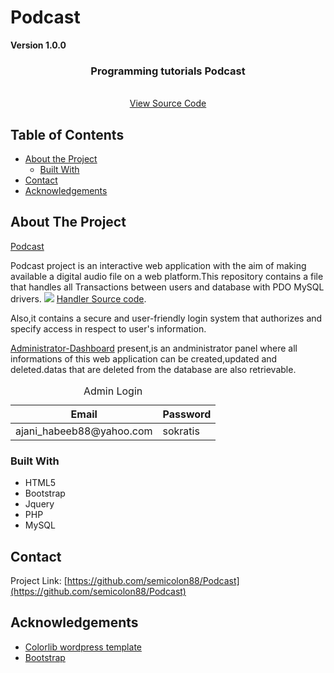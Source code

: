 # Podcast

**Version 1.0.0**




  <h3 align="center">Programming tutorials Podcast</h3>

  <p align="center">
    <br />
    <a href="github.com/Semicolon88/Podcast">View Source Code</a>
  </p>
</p>



<!-- TABLE OF CONTENTS -->
## Table of Contents

* [About the Project](#about-the-project)
  * [Built With](#built-with)
* [Contact](#contact)
* [Acknowledgements](#acknowledgements)



<!-- ABOUT THE PROJECT -->
## About The Project

[Podcast](https://github.com/Semicolon88/Podcast/blob/master/Screen%20Shot%202020-07-21%20at%205.32.46%20PM.png)


Podcast project is an interactive web application with the aim of making available a digital audio file on a web platform.This repository contains a file that handles all Transactions between users and database with PDO MySQL drivers. <img src='https://github.com/Semicolon88/Podcast/blob/master/Screen%20Shot%202020-07-21%20at%205.34.41%20PM.png'> [Handler Source code](https://github.com/Semicolon88/Podcast/blob/master/Classes/Podcast.php).

Also,it contains a secure and user-friendly login system that authorizes and specify access in respect to
user's information.

[Administrator-Dashboard](https://github.com/Semicolon88/Podcast/tree/master/View/Admin/concept-master/pages) present,is an andministrator panel where all informations of this web application can be created,updated and deleted.datas that are deleted from the database are also retrievable.
<table>
    <caption>Admin Login</caption>
    <thead>
        <tr>
          <th>Email</th>
          <th>Password</th>
        </tr>
    </thead>
    <tbody>
        <tr>
          <td>ajani_habeeb88@yahoo.com</td>
          <td>sokratis</td>
        </tr>
    </thead>
</table>


### Built With
<ul>
   <li>HTML5</li>
   <li>Bootstrap</li>
   <li>Jquery</li>
   <li>PHP</li>
   <li>MySQL</li>
</ul>

<!-- CONTACT -->
## Contact

Project Link: [https://github.com/semicolon88/Podcast](https://github.com/semicolon88/Podcast)

<!-- ACKNOWLEDGEMENTS -->
## Acknowledgements
* [Colorlib wordpress template](https://colorlib.com/wp/templates)
* [Bootstrap](https://getbootstrap.com)
